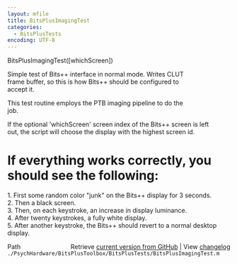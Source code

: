 ```yaml
---
layout: mfile
title: BitsPlusImagingTest
categories:
  - BitsPlusTests
encoding: UTF-8
---
```


BitsPlusImagingTest([whichScreen])  

Simple test of Bits++ interface in normal mode.  Writes CLUT  
frame buffer, so this is how Bits++ should be configured to  
accept it.  

This test routine employs the PTB imaging pipeline to do the  
job.  

If the optional 'whichScreen' screen index of the Bits++ screen is left  
out, the script will choose the display with the highest screen id.  

# If everything works correctly, you should see the following:  

1\. First some random color "junk" on the Bits++ display for 3 seconds.  
2\. Then a black screen.  
3\. Then, on each keystroke, an increase in display luminance.  
4\. After twenty keystrokes, a fully white display.  
5\. After another keystroke, the Bits++ should revert to a normal desktop  
   display.  


<div class="code_header" style="text-align:right;">
  <span style="float:left;">Path&nbsp;&nbsp;</span> <span class="counter">Retrieve <a href=
  "https://raw.github.com/Psychtoolbox-3/Psychtoolbox-3/beta/./PsychHardware/BitsPlusToolbox/BitsPlusTests/BitsPlusImagingTest.m">current version from GitHub</a> | View <a href=
  "https://github.com/Psychtoolbox-3/Psychtoolbox-3/commits/beta/./PsychHardware/BitsPlusToolbox/BitsPlusTests/BitsPlusImagingTest.m">changelog</a></span>
</div>
<div class="code">
  <code>./PsychHardware/BitsPlusToolbox/BitsPlusTests/BitsPlusImagingTest.m</code>
</div>
